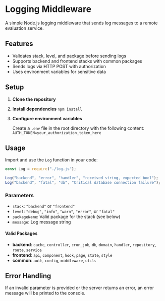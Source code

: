# Logging Middleware

A simple Node.js logging middleware that sends log messages to a remote evaluation service.

## Features

- Validates stack, level, and package before sending logs
- Supports backend and frontend stacks with common packages
- Sends logs via HTTP POST with authorization
- Uses environment variables for sensitive data

## Setup

1. **Clone the repository**

2. **Install dependencies**
   `npm install`

3. **Configure environment variables**

   Create a `.env` file in the root directory with the following content:
   `AUTH_TOKEN=your_authorization_token_here`

## Usage

Import and use the `Log` function in your code:

```js
const Log = require("./log.js");

Log("backend", "error", "handler", "received string, expected bool");
Log("backend", "fatal", "db", "Critical database connection failure");
```

### Parameters

- `stack`: `"backend"` or `"frontend"`
- `level`: `"debug"`, `"info"`, `"warn"`, `"error"`, or `"fatal"`
- `packageName`: Valid package for the stack (see below)
- `message`: Log message string

#### Valid Packages

- **backend**: `cache`, `controller`, `cron_job`, `db`, `domain`, `handler`, `repository`, `route`, `service`
- **frontend**: `api`, `component`, `hook`, `page`, `state`, `style`
- **common**: `auth`, `config`, `middleware`, `utils`

## Error Handling

If an invalid parameter is provided or the server returns an error, an error message will be printed to the console.
